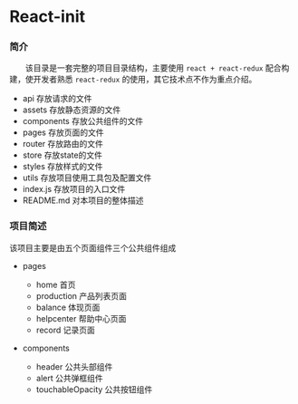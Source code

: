 # React-init

### 简介

&emsp;&emsp;该目录是一套完整的项目目录结构，主要使用 `react + react-redux` 配合构建，使开发者熟悉 `react-redux` 的使用，其它技术点不作为重点介绍。

- api   存放请求的文件
- assets    存放静态资源的文件
- components    存放公共组件的文件
- pages 存放页面的文件
- router    存放路由的文件
- store 存放state的文件
- styles    存放样式的文件
- utils 存放项目使用工具包及配置文件
- index.js  存放项目的入口文件
- README.md 对本项目的整体描述

### 项目简述

该项目主要是由五个页面组件三个公共组件组成

- pages
  - home    首页
  - production  产品列表页面
  - balance 体现页面
  - helpcenter  帮助中心页面
  - record  记录页面

- components
  - header  公共头部组件
  - alert   公共弹框组件
  - touchableOpacity    公共按钮组件
